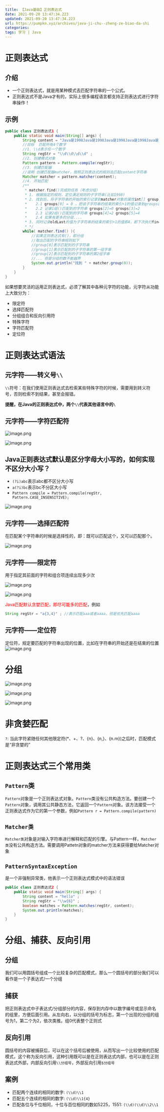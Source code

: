 ```yaml
---
title: 【Java基础】正则表达式
date: 2021-09-20 13:47:34.223
updated: 2021-09-20 13:47:34.223
url: https://pumpkn.xyz/archives/java-ji-chu--zheng-ze-biao-da-shi
categories: 
tags: 学习 | Java
---
```


# 正则表达式

## 介绍

- 一个正则表达式，就是用某种模式去匹配字符串的一个公式。
- 正则表达式不是Java才有的，实际上很多编程语言都支持正则表达式进行字符串操作！

## 示例

```Java
public class 正则表达式1 {
    public static void main(String[] args) {
        String content = "Java是1998Java是1998Java是1998Java是1998Java是1998Java是1998Java是1998Java是1998Java是1998Java是1998" ;
        //目标  匹配所有4个数字
        //1. \\d表示任一个数字
        String regStr = "\\d\\d\\d\\d" ;
        //2. 创建模式对象
        Pattern pattern = Pattern.compile(regStr);
        //3. 创建匹配器
        //说明 创建匹配器matcher，按照正则表达式的规则去匹配content字符串
        Matcher matcher = pattern.matcher(content);
        //4. 开始匹配
        /**
         * matcher.find()完成的任务（考虑分组）
         * 1. 根据指定的规则，定位满足规则的子字符串(比如1998)
         * 2. 找到后，将子字符串的开始的索引记录到matcher对象的属性int[] groups;
         *    2.1 groups[0] = 0 ，把该子字符串的结束的索引+1的值记录到groups[1] = 4
         *    2.2 记录1组()匹配到的字符串 groups[2]=0 groups[3]=2
         *    2.3 记录2组()匹配到的字符串 groups[4]=2 groups[5]=4
         *    2.4 如果有更多的分组....
         * 3. 同时记录oldLast的值为子字符串的结束的索引+1的值即4，即下次执行find时，就从4开始匹配
         * */
        while( matcher.find() ){
            //如果正则表达式有()，即分组
            //取出匹配的字符串规则如下
            //group[0]表示匹配到的子字符串
            //group[1]表示匹配到的子字符串的第一组字串
            //group[2]表示匹配到的子字符串的第2组字串
            //... 但是分组的数不能越界
            System.out.println("找到 " + matcher.group(0));
        }
    }
}
```

如果想要灵活的运用正则表达式，必须了解其中各种元字符的功能，元字符从功能上大致分为：

- 限定符
- 选择匹配符
- 分组组合和反向引用符
- 特殊字符
- 字符匹配符
- 定位符

# 正则表达式语法

## 元字符——转义号```\\```

```\\```符号：在我们使用正则表达式去检索某些特殊字符的时候，需要用到转义符号，否则检索不到结果，甚至会报错。

**提醒，在Java的正则表达式中，两个```\\```代表其他语言中的```\```**

## 元字符——字符匹配符
![image.png](https://pumpkn.xyz/upload/2021/09/image-d4e6b9a627e645b294a9e063c3944d48.png)

![image.png](https://pumpkn.xyz/upload/2021/09/image-75db9e2c4c144204a0f4a2da2981176d.png)


## Java正则表达式默认是区分字母大小写的，如何实现不区分大小写？

- ```(?i)abc```表示abc都不区分大小写
- ```a(?i)bc```表示bc不分区大小写
- ```Pattern compile = Pattern.compile(regStr, Pattern.CASE_INSENSITIVE);```

![image.png](https://pumpkn.xyz/upload/2021/09/image-72394db7563146b9be22cf5d9c3fd6d6.png)

## 元字符——选择匹配符

在匹配某个字符串的时候是选择性的，即：既可以匹配这个，又可以匹配那个。

![image.png](https://pumpkn.xyz/upload/2021/09/image-1ed5d0e3507e453a98d6ca3fc1a5ca98.png)

## 元字符——限定符
用于指定其前面的字符和组合项连续出现多少次

![image.png](https://pumpkn.xyz/upload/2021/09/image-eed8c02508f3404ab6e925e7ef34b207.png)

![image.png](https://pumpkn.xyz/upload/2021/09/image-8a9a5145f28f41c6ab5fd6edbc18035b.png)

<font color="red">Java匹配默认贪婪匹配，即尽可能多的匹配</font>，例如
```Java
String regStr = "a{3,4}" ; //表示匹配aaa或者aaaa，但是优先匹配aaaa
```

## 元字符——定位符
定位符，规定要匹配的字符串出现的位置，比如在字符串的开始还是在结束的位置
![image.png](https://pumpkn.xyz/upload/2021/09/image-680006fbac80430ea19c6d1205ddb28d.png)

# 分组
![image.png](https://pumpkn.xyz/upload/2021/09/image-6f70b5ccb3e94846b456f51ef95a5ec5.png)

![image.png](https://pumpkn.xyz/upload/2021/09/image-0b3b2ef5697d49389ca7dcbb46b216be.png)

![image.png](https://pumpkn.xyz/upload/2021/09/image-757c00bf61f64b78a69c59190fcf429a.png)

# 非贪婪匹配

```?```: 当此字符紧随任何其他限定符(*、+、?、{n}、{n,}、{n.m})之后时，匹配模式是“非贪婪的”

# 正则表达式三个常用类

## ```Pattern```类
```Pattern```对象是一个正则表达式对象。```Pattern```类没有公共构造方法。要创建一个```Pattern```对象，调用其公共静态方法，它返回一个```Pattern```对象。该方法接受一个正则表达式作为它的第一个参数，例如```Pattern r = Pattern.compile(pattern)```

## ```Matcher类```
```Matcher类```对象是对输入字符串进行解释和匹配的引擎。与Pattern一样，```Matcher类```没有公共构造方法。需要调用Pattetn对象的matcher方法来获得要给Matcher对象

## ```PatternSyntaxException```
是一个非强制异常类，他表示一个正则表达式模式中的语法错误

```Java
public class 正则表达式2 {
    public static void main(String[] args) {
        String content = "hello" ;
        String regStr = "\\w{6}" ;
        boolean matches = Pattern.matches(regStr, content);
        System.out.println(matches);
    }
}

```


# 分组、捕获、反向引用

## 分组
我们可以用圆括号组成一个比较复杂的匹配模式，那么一个圆括号的部分我们可以看作是一个子表达式/一个分组

## 捕获
把正则表达式中子表达式/分组部分的内容，保存到内存中以数字编号或显示命名的组里，方便后面引用。从左向右，以分组的括号为标志，第一个出现的分组的组号为1，第二个为2，依次类推。组0代表整个正则式

## 反向引用
圆括号的内容被捕获后，可以在这个括号后被使用，从而写出一个比较使用的匹配模式，这个称为反向引用，这种引用既可以是在正则表达式内部，也可以是在正则表达式外部，内部反向引用```\\分组号```，外部反向引用```$分组号```

## 案例

- 匹配两个连续的相同的数字: ```(\\d)\\1```
- 匹配五个连续的相同的数字: ```(\\d)\\1{4}```
- 匹配各位与千位相同，十位与百位相同的数如5225，1551: ```(\\d)(\\d)\\2\\1```